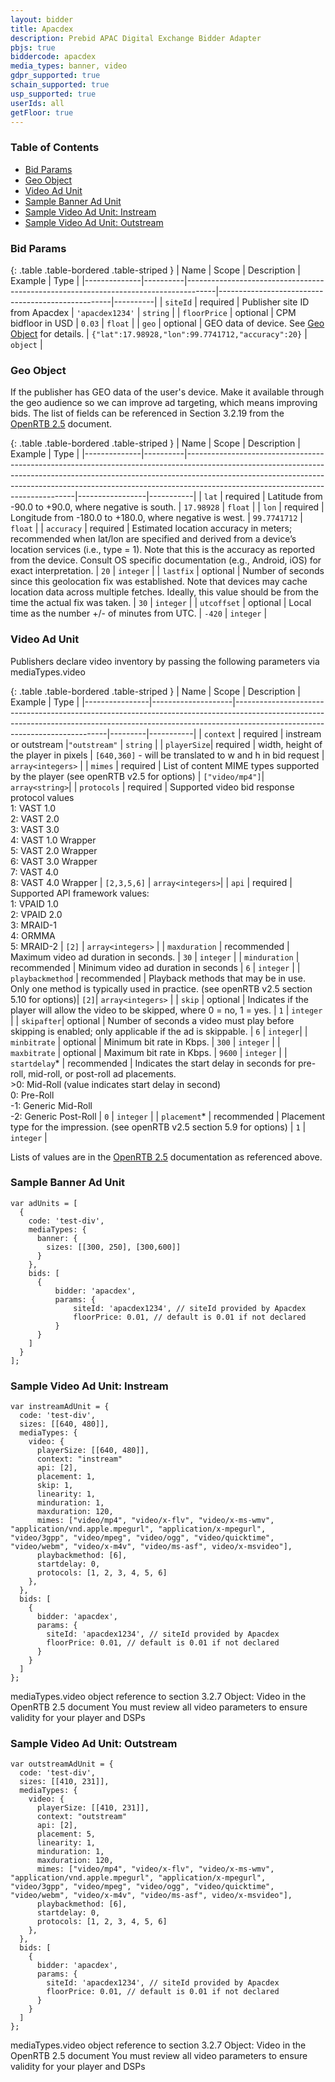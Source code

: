 ```yaml
---
layout: bidder
title: Apacdex
description: Prebid APAC Digital Exchange Bidder Adapter
pbjs: true
biddercode: apacdex
media_types: banner, video
gdpr_supported: true
schain_supported: true
usp_supported: true
userIds: all
getFloor: true
---
```


### Table of Contents

- [Bid Params](#apacdex-bid-params)
- [Geo Object](#apacdex-geo-object)
- [Video Ad Unit](#apacdex-video-ad-unit)
- [Sample Banner Ad Unit](#apacdex-sample-banner-ad-unit)
- [Sample Video Ad Unit: Instream](#apacdex-sample-instream-ad-unit)
- [Sample Video Ad Unit: Outstream](#apacdex-sample-outstream-ad-unit)

<a name="apacdex-bid-params" />

### Bid Params

{: .table .table-bordered .table-striped }
|  Name        | Scope    | Description                                                                         | Example                                           | Type     |
|--------------|----------|-------------------------------------------------------------------------------------|---------------------------------------------------|----------|
| `siteId`     | required | Publisher site ID from Apacdex                                                      | `'apacdex1234'`                                   | `string` |
| `floorPrice` | optional | CPM bidfloor in USD                                                                 | `0.03`                                            | `float`  |
| `geo`        | optional | GEO data of device. See [Geo Object](#apacdex-geo-object) for details.              | `{"lat":17.98928,"lon":99.7741712,"accuracy":20}` | `object` |


<a name="apacdex-geo-object" />

### Geo Object

If the publisher has GEO data of the user's device. Make it available through the geo audience so we can improve ad targeting, which means improving bids. The list of fields can be referenced in Section 3.2.19 from the [OpenRTB 2.5](https://www.iab.com/wp-content/uploads/2016/03/OpenRTB-API-Specification-Version-2-5-FINAL.pdf) document.

{: .table .table-bordered .table-striped }
|  Name        | Scope    | Description                                                                                                                                                                                                                                                                                | Example         | Type      |
|--------------|----------|--------------------------------------------------------------------------------------------------------------------------------------------------------------------------------------------------------------------------------------------------------------------------------------------|-----------------|-----------|
| `lat`        | required | Latitude from -90.0 to +90.0, where negative is south.                                                                                                                                                                                                                                     | `17.98928`      | `float`   |
| `lon`        | required | Longitude from -180.0 to +180.0, where negative is west.                                                                                                                                                                                                                                   | `99.7741712`    | `float`   |
| `accuracy`   | required | Estimated location accuracy in meters; recommended when lat/lon are specified and derived from a device’s location services (i.e., type = 1). Note that this is the accuracy as reported from the device. Consult OS specific documentation (e.g., Android, iOS) for exact interpretation. | `20`            | `integer` |
| `lastfix`    | optional | Number of seconds since this geolocation fix was established. Note that devices may cache location data across multiple fetches. Ideally, this value should be from the time the actual fix was taken.                                                                                     | `30`            | `integer` |
| `utcoffset`  | optional | Local time as the number +/- of minutes from UTC.                                                                                                                                                                                                                                          | `-420`          | `integer` |

<a name="apacdex-video-ad-unit" />

### Video Ad Unit

Publishers declare video inventory by passing the following parameters via mediaTypes.video

{: .table .table-bordered .table-striped }
| Name           | Scope              | Description                                                                                                                                                                                              | Example | Type      |
|----------------|--------------------|----------------------------------------------------------------------------------------------------------------------------------------------------------------------------------------------------------|---------|-----------|
| `context` | required | instream or outstream |`"outstream"` | `string` |
| `playerSize`| required | width, height of the player in pixels | `[640,360]` - will be translated to w and h in bid request | `array<integers>` |
| `mimes` | required | List of content MIME types supported by the player (see openRTB v2.5 for options) | `["video/mp4"]`| `array<string>`|
| `protocols` | required | Supported video bid response protocol values <br />1: VAST 1.0 <br />2: VAST 2.0 <br />3: VAST 3.0 <br />4: VAST 1.0 Wrapper <br />5: VAST 2.0 Wrapper <br />6: VAST 3.0 Wrapper <br />7: VAST 4.0 <br />8: VAST 4.0 Wrapper | `[2,3,5,6]` | `array<integers>`|
| `api` | required | Supported API framework values: <br />1: VPAID 1.0 <br />2: VPAID 2.0 <br />3: MRAID-1 <br />4: ORMMA <br />5: MRAID-2 | `[2]` |  `array<integers>` |
| `maxduration` | recommended | Maximum video ad duration in seconds. | `30` | `integer` |
| `minduration` | recommended | Minimum video ad duration in seconds | `6` | `integer` |
| `playbackmethod` | recommended | Playback methods that may be in use. Only one method is typically used in practice. (see openRTB v2.5 section 5.10 for options)| `[2]`| `array<integers>` |
| `skip` | optional | Indicates if the player will allow the video to be skipped, where 0 = no, 1 = yes. | `1` | `integer` |
| `skipafter`| optional | Number of seconds a video must play before skipping is enabled; only applicable if the ad is skippable. | `6` | `integer`|
| `minbitrate` | optional | Minimum bit rate in Kbps. | `300` | `integer` |
| `maxbitrate` | optional | Maximum bit rate in Kbps. | `9600` | `integer` |
| `startdelay`* | recommended | Indicates the start delay in seconds for pre-roll, mid-roll, or post-roll ad placements.<br /> >0: Mid-Roll (value indicates start delay in second)<br /> 0: Pre-Roll<br />-1: Generic Mid-Roll<br />-2: Generic Post-Roll | `0` | `integer` |
| `placement`* | recommended | Placement type for the impression. (see openRTB v2.5 section 5.9 for options) | `1` | `integer` |

Lists of values are in the [OpenRTB 2.5](https://www.iab.com/wp-content/uploads/2016/03/OpenRTB-API-Specification-Version-2-5-FINAL.pdf) documentation as referenced above.

<a name="apacdex-sample-banner-ad-unit" />

### Sample Banner Ad Unit
```
var adUnits = [
  {
    code: 'test-div',
    mediaTypes: {
      banner: {
        sizes: [[300, 250], [300,600]]
      }
    },
    bids: [
      {
          bidder: 'apacdex',
          params: {
              siteId: 'apacdex1234', // siteId provided by Apacdex
              floorPrice: 0.01, // default is 0.01 if not declared
          }
      }
    ]
  }
];
```

<a name="apacdex-sample-instream-ad-unit" />

### Sample Video Ad Unit: Instream
```
var instreamAdUnit = {
  code: 'test-div',
  sizes: [[640, 480]],
  mediaTypes: {
    video: {
      playerSize: [[640, 480]],
      context: "instream"
      api: [2],
      placement: 1,
      skip: 1,
      linearity: 1,
      minduration: 1,
      maxduration: 120,
      mimes: ["video/mp4", "video/x-flv", "video/x-ms-wmv", "application/vnd.apple.mpegurl", "application/x-mpegurl", "video/3gpp", "video/mpeg", "video/ogg", "video/quicktime", "video/webm", "video/x-m4v", "video/ms-asf", video/x-msvideo"],
      playbackmethod: [6],
      startdelay: 0,
      protocols: [1, 2, 3, 4, 5, 6]
    },
  },
  bids: [
    {
      bidder: 'apacdex',
      params: {
        siteId: 'apacdex1234', // siteId provided by Apacdex
        floorPrice: 0.01, // default is 0.01 if not declared
      }
    }
  ]
};
```
mediaTypes.video object reference to section 3.2.7 Object: Video in the OpenRTB 2.5 document
You must review all video parameters to ensure validity for your player and DSPs

<a name="apacdex-sample-outstream-ad-unit" />

### Sample Video Ad Unit: Outstream
```
var outstreamAdUnit = {
  code: 'test-div',
  sizes: [[410, 231]],
  mediaTypes: {
    video: {
      playerSize: [[410, 231]],
      context: "outstream"
      api: [2],
      placement: 5,
      linearity: 1,
      minduration: 1,
      maxduration: 120,
      mimes: ["video/mp4", "video/x-flv", "video/x-ms-wmv", "application/vnd.apple.mpegurl", "application/x-mpegurl", "video/3gpp", "video/mpeg", "video/ogg", "video/quicktime", "video/webm", "video/x-m4v", "video/ms-asf", video/x-msvideo"],
      playbackmethod: [6],
      startdelay: 0,
      protocols: [1, 2, 3, 4, 5, 6]
    },
  },
  bids: [
    {
      bidder: 'apacdex',
      params: {
        siteId: 'apacdex1234', // siteId provided by Apacdex
        floorPrice: 0.01, // default is 0.01 if not declared
      }
    }
  ]
};
```
mediaTypes.video object reference to section 3.2.7 Object: Video in the OpenRTB 2.5 document
You must review all video parameters to ensure validity for your player and DSPs